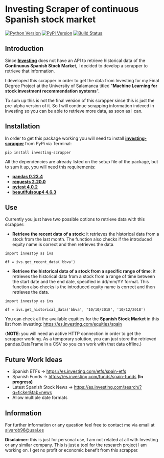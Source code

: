 # Investing Scraper of continuous Spanish stock market

[![Python Version](https://img.shields.io/pypi/pyversions/investing-scrapper.svg)](https://pypi.org/project/investing-scrapper/)
[![PyPi Version](https://img.shields.io/pypi/v/investing-scrapper.svg)](https://pypi.org/project/investing-scrapper/)
[![Build Status](https://travis-ci.org/alvarob96/investing-scrapper.svg?branch=master)](https://pypi.org/project/investing-scrapper/)

## Introduction

Since [**Investing**](https://es.investing.com/) does not have an API to retrieve historical data of the **Continuous Spanish Stock Market**, I decided to develop a scrapper to retrieve that information.

I developed this scrapper in order to get the data from Investing for my Final Degree Project at the University of Salamanca titled "**Machine Learning for stock investment recommendation systems**".

To sum up this is not the final version of this scrapper since this is just the pre-alpha version of it. So I will continue scrapping information indexed in investing so you can be able to retrieve more data, as soon as I can.

## Installation

In order to get this package working you will need to install [**investing-scrapper**](https://pypi.org/project/investing-scrapper/) from PyPi via Terminal: 

``pip install investing-scrapper``

All the dependencies are already listed on the setup file of the package, but to sum it up, you will need this requirements:

* [**pandas 0.23.4**](https://pypi.org/project/pandas/)
* [**requests 2.20.0**](https://pypi.org/project/requests/)
* [**pytest 4.0.2**](https://pypi.org/project/pytest/)
* [**beautifulsoup4 4.6.3**](https://pypi.org/project/beautifulsoup4/)

## Use

Currently you just have two possible options to retrieve data with this scrapper:

* **Retrieve the recent data of a stock**: it retrieves the historical data from a stock from the last month. The function also checks if the introduced equity name is correct and then retrieves the data.
```
import investpy as ivs

df = ivs.get_recent_data('bbva')
```

* **Retrieve the historical data of a stock from a specific range of time**: it retrieves the historical data from a stock from a range of time between the start date and the end date, specified in dd/mm/YY format. This function also checks is the introduced equity name is correct and then retrieves the data.
```
import investpy as ivs

df = ivs.get_historical_data('bbva', '10/10/2018', '10/12/2018')
```

You can check all the available equities for the **Spanish Stock Market** in this list from investing: https://es.investing.com/equities/spain

(**NOTE**: you will need an active HTTP connection in order to get the scrapper working. As a temporary solution, you can just store the retrieved pandas.DataFrame in a CSV so you can work with that data offline.)

## Future Work Ideas

* Spanish ETFs -> https://es.investing.com/etfs/spain-etfs
* Spanish Funds -> https://es.investing.com/funds/spain-funds **(In progress)**
* Latest Spanish Stock News -> https://es.investing.com/search/?q=ticker&tab=news
* Allow multiple date formats

## Information

For further information or any question feel free to contact me via email at alvarob96@usal.es

**Disclaimer:** this is just for personal use, I am not related at all with Investing or any similar company. This is just a tool for the research project I am working on. I get no profit or economic benefit from this scrapper.
